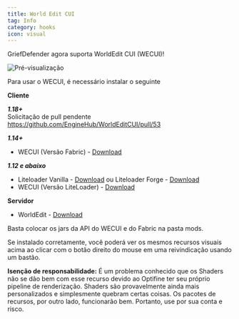 ```yaml
---
title: World Edit CUI
tag: Info
category: hooks
icon: visual
---
```


GriefDefender agora suporta WorldEdit CUI (WECUI)!

![Pré-visualização](http://i.imgur.com/96RHwkv.jpg)

Para usar o WECUI, é necessário instalar o seguinte

**Cliente** 

***1.18+***  
Solicitação de pull pendente https://github.com/EngineHub/WorldEditCUI/pull/53
 
***1.14+***  
* WECUI (Versão Fabric) - [Download](https://github.com/mikroskeem/WorldEditCUI#installation) 

***1.12 e abaixo***  
* Liteloader Vanilla - [Download](http://www.liteloader.com/download)    ou    Liteloader Forge - [Download](http://jenkins.liteloader.com/job/LiteLoader%201.12.2/lastSuccessfulBuild/artifact/build/libs/liteloader-1.12.2-SNAPSHOT-release.jar)
* WECUI (Versão LiteLoader) - [Download](https://minecraft.curseforge.com/projects/worldeditcui)

**Servidor**
* WorldEdit - [Download](http://builds.enginehub.org/job/worldedit?branch=master)


Basta colocar os jars da API do WECUI e do Fabric na pasta mods.

Se instalado corretamente, você poderá ver os mesmos recursos visuais acima ao clicar com o botão direito do mouse em uma reivindicação usando um bastão.

**Isenção de responsabilidade:** É um problema conhecido que os Shaders não se dão bem com esse recurso devido ao Optifine ter seu próprio pipeline de renderização. Shaders são provavelmente ainda mais personalizados e simplesmente quebram certas coisas. Os pacotes de recursos, por outro lado, funcionarão bem. Portanto, use por sua conta e risco.